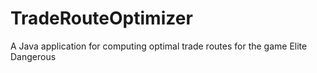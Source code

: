 # TradeRouteOptimizer
A Java application for computing optimal trade routes for the game Elite Dangerous
